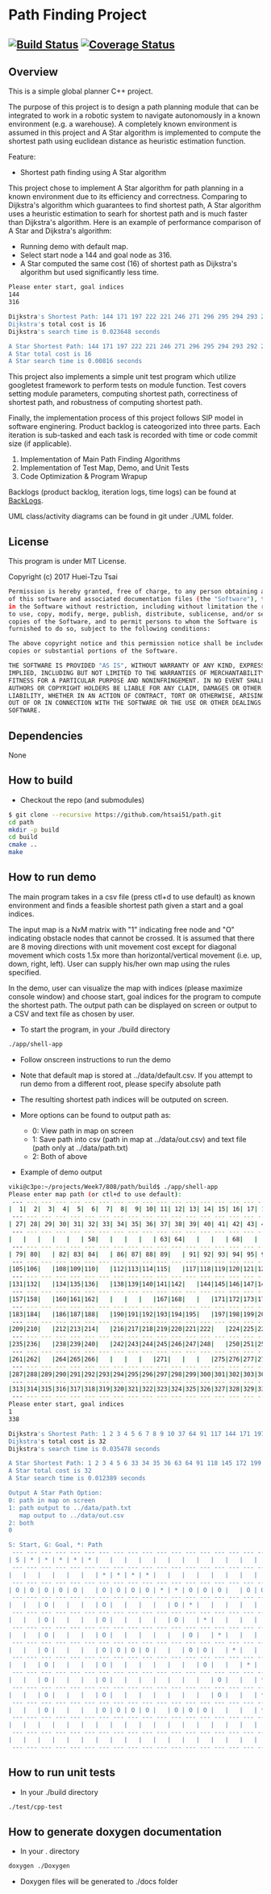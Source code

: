# Path Finding Project
[![Build Status](https://travis-ci.org/htsai51/path.svg?branch=master)](https://travis-ci.org/htsai51/path)
[![Coverage Status](https://coveralls.io/repos/github/htsai51/path/badge.svg?branch=master)](https://coveralls.io/github/htsai51/path?branch=master)
---

## Overview

This is a simple global planner C++ project.  


The purpose of this project is to design a path planning module that can be integrated to work in 
a robotic system to navigate autonomously in a known environment (e.g. a warehouse).  A completely 
known environment is assumed in this project and A Star algorithm is implemented to compute the 
shortest path using euclidean distance as heuristic estimation function.  


Feature:
* Shortest path finding using A Star algorithm


This project chose to implement A Star algorithm for path planning in a known environment due to its
efficiency and correctness.  Comparing to Dijkstra's algorithm which guarantees to find shortest path, 
A Star algorithm uses a heuristic estimation to searh for shortest path and is much faster than Dijkstra's 
algorithm.  Here is an example of performance comparison of A Star and Dijkstra's algorithm:

- Running demo with default map.
- Select start node a 144 and goal node as 316.
- A Star computed the same cost (16) of shortest path as Dijkstra's algorithm but used significantly less time.

```bash
Please enter start, goal indices
144
316

Dijkstra's Shortest Path: 144 171 197 222 221 246 271 296 295 294 293 292 291 316
Dijkstra's total cost is 16
Dijkstra's search time is 0.023648 seconds

A Star Shortest Path: 144 171 197 222 221 246 271 296 295 294 293 292 291 316
A Star total cost is 16
A Star search time is 0.00816 seconds
```


This project also implements a simple unit test program which utilize googletest framework to 
perform tests on module function.  Test covers setting module parameters, computing shortest path,
correctiness of shortest path, and robustness of computing shortest path.


Finally, the implementation process of this project follows SIP model in software enginering.  Product backlog 
is cateogorized into three parts.  Each iteration is sub-tasked and each task is recorded with time 
or code commit size (if applicable).

1. Implementation of Main Path Finding Algorithms
2. Implementation of Test Map, Demo, and Unit Tests
3. Code Optimization & Program Wrapup

Backlogs (product backlog, iteration logs, time logs) can be found at [BackLogs][reference-id-for-backlogs].

[reference-id-for-backlogs]: https://docs.google.com/a/terpmail.umd.edu/spreadsheets/d/11Ztb9IavDcHXACZNydmyZ2S24rh_3yXYII_1yvCACME/edit?usp=sharing

UML class/activity diagrams can be found in git under ./UML folder.



## License

This program is under MIT License.

Copyright (c) 2017 Huei-Tzu Tsai
```bash
Permission is hereby granted, free of charge, to any person obtaining a copy
of this software and associated documentation files (the "Software"), to deal
in the Software without restriction, including without limitation the rights
to use, copy, modify, merge, publish, distribute, sublicense, and/or sell
copies of the Software, and to permit persons to whom the Software is
furnished to do so, subject to the following conditions:

The above copyright notice and this permission notice shall be included in all
copies or substantial portions of the Software.

THE SOFTWARE IS PROVIDED "AS IS", WITHOUT WARRANTY OF ANY KIND, EXPRESS OR
IMPLIED, INCLUDING BUT NOT LIMITED TO THE WARRANTIES OF MERCHANTABILITY,
FITNESS FOR A PARTICULAR PURPOSE AND NONINFRINGEMENT. IN NO EVENT SHALL THE
AUTHORS OR COPYRIGHT HOLDERS BE LIABLE FOR ANY CLAIM, DAMAGES OR OTHER
LIABILITY, WHETHER IN AN ACTION OF CONTRACT, TORT OR OTHERWISE, ARISING FROM,
OUT OF OR IN CONNECTION WITH THE SOFTWARE OR THE USE OR OTHER DEALINGS IN THE
SOFTWARE.
```


## Dependencies

None


## How to build

- Checkout the repo (and submodules)
```bash
$ git clone --recursive https://github.com/htsai51/path.git
cd path
mkdir -p build
cd build
cmake ..
make
```

## How to run demo

The main program takes in a csv file (press ctl+d to use default) as 
known environment and finds a feasible shortest path given a start and a goal indices.

The input map is a NxM matrix with "1" indicating free node and "O" indicating 
obstacle nodes that cannot be crossed.  It is assumed that there are 8 moving directions 
with unit movement cost except for diagonal movement which costs 1.5x more than horizontal/vertical 
movement (i.e. up, down, right, left).  User can supply his/her own map using the rules specified.

In the demo, user can visualize the map with indices  (please maximize console window) and 
choose start, goal indices for the program to compute the shortest path.  The output path can 
be displayed on screen or output to a CSV and text file as chosen by user.

- To start the program, in your ./build directory

```bash
./app/shell-app
```

- Follow onscreen instructions to run the demo
- Note that default map is stored at ../data/default.csv.  If you attempt to run demo
from a different root, please specify absolute path
- The resulting shortest path indices will be outputed on screen.
- More options can be found to output path as:
    * 0: View path in map on screen
    * 1: Save path into csv (path in map at ../data/out.csv) and text file (path only at ../data/path.txt)
    * 2: Both of above


- Example of demo output

```bash
viki@c3po:~/projects/Week7/808/path/build$ ./app/shell-app 
Please enter map path (or ctl+d to use default):
 --- --- --- --- --- --- --- --- --- --- --- --- --- --- --- --- --- --- --- --- --- --- --- --- --- --- 
|  1|  2|  3|  4|  5|  6|  7|  8|  9| 10| 11| 12| 13| 14| 15| 16| 17| 18| 19| 20| 21| 22| 23| 24| 25| 26|
 --- --- --- --- --- --- --- --- --- --- --- --- --- --- --- --- --- --- --- --- --- --- --- --- --- --- 
| 27| 28| 29| 30| 31| 32| 33| 34| 35| 36| 37| 38| 39| 40| 41| 42| 43| 44| 45| 46| 47| 48| 49| 50| 51| 52|
 --- --- --- --- --- --- --- --- --- --- --- --- --- --- --- --- --- --- --- --- --- --- --- --- --- --- 
|   |   |   |   |   | 58|   |   |   |   | 63| 64|   |   |   | 68|   |   |   |   |   | 74|   |   |   | 78|
 --- --- --- --- --- --- --- --- --- --- --- --- --- --- --- --- --- --- --- --- --- --- --- --- --- --- 
| 79| 80|   | 82| 83| 84|   | 86| 87| 88| 89|   | 91| 92| 93| 94| 95| 96|   | 98| 99|100|   |102|   |104|
 --- --- --- --- --- --- --- --- --- --- --- --- --- --- --- --- --- --- --- --- --- --- --- --- --- --- 
|105|106|   |108|109|110|   |112|113|114|115|   |117|118|119|120|121|122|   |124|125|126|   |   |   |130|
 --- --- --- --- --- --- --- --- --- --- --- --- --- --- --- --- --- --- --- --- --- --- --- --- --- --- 
|131|132|   |134|135|136|   |138|139|140|141|142|   |144|145|146|147|148|   |150|151|152|153|154|155|156|
 --- --- --- --- --- --- --- --- --- --- --- --- --- --- --- --- --- --- --- --- --- --- --- --- --- --- 
|157|158|   |160|161|162|   |   |   |   |167|168|   |   |171|172|173|174|   |176|177|178|   |   |   |182|
 --- --- --- --- --- --- --- --- --- --- --- --- --- --- --- --- --- --- --- --- --- --- --- --- --- --- 
|183|184|   |186|187|188|   |190|191|192|193|194|195|   |197|198|199|200|   |202|203|204|   |   |   |208|
 --- --- --- --- --- --- --- --- --- --- --- --- --- --- --- --- --- --- --- --- --- --- --- --- --- --- 
|209|210|   |212|213|214|   |216|217|218|219|220|221|222|   |224|225|226|   |228|229|230|   |   |   |234|
 --- --- --- --- --- --- --- --- --- --- --- --- --- --- --- --- --- --- --- --- --- --- --- --- --- --- 
|235|236|   |238|239|240|   |242|243|244|245|246|247|248|   |250|251|252|   |254|255|256|   |   |   |260|
 --- --- --- --- --- --- --- --- --- --- --- --- --- --- --- --- --- --- --- --- --- --- --- --- --- --- 
|261|262|   |264|265|266|   |   |   |   |271|   |   |   |275|276|277|278|   |280|281|282|   |   |   |286|
 --- --- --- --- --- --- --- --- --- --- --- --- --- --- --- --- --- --- --- --- --- --- --- --- --- --- 
|287|288|289|290|291|292|293|294|295|296|297|298|299|300|301|302|303|304|305|306|307|308|309|310|311|312|
 --- --- --- --- --- --- --- --- --- --- --- --- --- --- --- --- --- --- --- --- --- --- --- --- --- --- 
|313|314|315|316|317|318|319|320|321|322|323|324|325|326|327|328|329|330|331|332|333|334|335|336|337|338|
 --- --- --- --- --- --- --- --- --- --- --- --- --- --- --- --- --- --- --- --- --- --- --- --- --- --- 
Please enter start, goal indices
1
338

Dijkstra's Shortest Path: 1 2 3 4 5 6 7 8 9 10 37 64 91 117 144 171 197 224 251 278 305 306 307 308 309 310 311 338
Dijkstra's total cost is 32
Dijkstra's search time is 0.035478 seconds

A Star Shortest Path: 1 2 3 4 5 6 33 34 35 36 63 64 91 118 145 172 199 226 252 278 305 306 307 308 309 310 311 338
A Star total cost is 32
A Star search time is 0.012389 seconds

Output A Star Path Option:
0: path in map on screen
1: path output to ../data/path.txt
   map output to ../data/out.csv
2: both
0

S: Start, G: Goal, *: Path
 --- --- --- --- --- --- --- --- --- --- --- --- --- --- --- --- --- --- --- --- --- --- --- --- --- --- 
| S | * | * | * | * | * |   |   |   |   |   |   |   |   |   |   |   |   |   |   |   |   |   |   |   |   |
 --- --- --- --- --- --- --- --- --- --- --- --- --- --- --- --- --- --- --- --- --- --- --- --- --- --- 
|   |   |   |   |   |   | * | * | * | * |   |   |   |   |   |   |   |   |   |   |   |   |   |   |   |   |
 --- --- --- --- --- --- --- --- --- --- --- --- --- --- --- --- --- --- --- --- --- --- --- --- --- --- 
| O | O | O | O | O |   | O | O | O | O | * | * | O | O | O |   | O | O | O | O | O |   | O | O | O |   |
 --- --- --- --- --- --- --- --- --- --- --- --- --- --- --- --- --- --- --- --- --- --- --- --- --- --- 
|   |   | O |   |   |   | O |   |   |   |   | O | * |   |   |   |   |   | O |   |   |   | O |   | O |   |
 --- --- --- --- --- --- --- --- --- --- --- --- --- --- --- --- --- --- --- --- --- --- --- --- --- --- 
|   |   | O |   |   |   | O |   |   |   |   | O |   | * |   |   |   |   | O |   |   |   | O | O | O |   |
 --- --- --- --- --- --- --- --- --- --- --- --- --- --- --- --- --- --- --- --- --- --- --- --- --- --- 
|   |   | O |   |   |   | O |   |   |   |   |   | O |   | * |   |   |   | O |   |   |   |   |   |   |   |
 --- --- --- --- --- --- --- --- --- --- --- --- --- --- --- --- --- --- --- --- --- --- --- --- --- --- 
|   |   | O |   |   |   | O | O | O | O |   |   | O | O |   | * |   |   | O |   |   |   | O | O | O |   |
 --- --- --- --- --- --- --- --- --- --- --- --- --- --- --- --- --- --- --- --- --- --- --- --- --- --- 
|   |   | O |   |   |   | O |   |   |   |   |   |   | O |   |   | * |   | O |   |   |   | O | O | O |   |
 --- --- --- --- --- --- --- --- --- --- --- --- --- --- --- --- --- --- --- --- --- --- --- --- --- --- 
|   |   | O |   |   |   | O |   |   |   |   |   |   |   | O |   |   | * | O |   |   |   | O | O | O |   |
 --- --- --- --- --- --- --- --- --- --- --- --- --- --- --- --- --- --- --- --- --- --- --- --- --- --- 
|   |   | O |   |   |   | O |   |   |   |   |   |   |   | O |   |   | * | O |   |   |   | O | O | O |   |
 --- --- --- --- --- --- --- --- --- --- --- --- --- --- --- --- --- --- --- --- --- --- --- --- --- --- 
|   |   | O |   |   |   | O | O | O | O |   | O | O | O |   |   |   | * | O |   |   |   | O | O | O |   |
 --- --- --- --- --- --- --- --- --- --- --- --- --- --- --- --- --- --- --- --- --- --- --- --- --- --- 
|   |   |   |   |   |   |   |   |   |   |   |   |   |   |   |   |   |   | * | * | * | * | * | * | * |   |
 --- --- --- --- --- --- --- --- --- --- --- --- --- --- --- --- --- --- --- --- --- --- --- --- --- --- 
|   |   |   |   |   |   |   |   |   |   |   |   |   |   |   |   |   |   |   |   |   |   |   |   |   | G |
 --- --- --- --- --- --- --- --- --- --- --- --- --- --- --- --- --- --- --- --- --- --- --- --- --- --- 
```



## How to run unit tests

- In your ./build directory

```bash
./test/cpp-test
```


## How to generate doxygen documentation

- In your . directory

```bash
doxygen ./Doxygen
```

- Doxygen files will be generated to ./docs folder